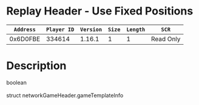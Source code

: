 # Replay Header - Use Fixed Positions

| `Address` | `Player ID` | `Version` | `Size` | `Length` | `SCR` |
| ---------- | ----------- | --------- | ------ | -------- | ---- |
| 0x6D0FBE | 334614 | 1.16.1 | 1 | 1 | Read Only |

# Description

boolean<br><br>struct networkGameHeader.gameTemplateInfo